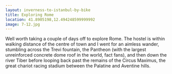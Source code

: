 ```yaml
---
layout: inverness-to-istanbul-by-bike
title: Exploring Rome
location: 41.8905198,12.494248599999992
image: 7-12.jpg
---
```

Well worth taking a couple of days off to explore Rome. The hostel is within walking distance of the centre of town and I went for an aimless wander, stumbling across the Trevi fountain, the Pantheon (with the largest unreinforced concrete dome roof in the world, fact fans), and then down the river Tiber before looping back past the remains of the Circus Maximus, the great chariot racing stadium between the Palatine and Aventine hills.
